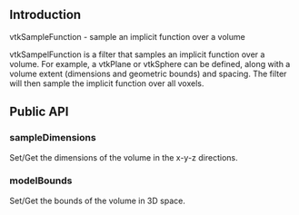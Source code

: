 ## Introduction

vtkSampleFunction - sample an implicit function over a volume

vtkSampelFunction is a filter that samples an implicit function over
a volume. For example, a vtkPlane or vtkSphere can be defined, along with a 
volume extent (dimensions and geometric bounds) and spacing. The filter will
then sample the implicit function over all voxels.

## Public API

### sampleDimensions

Set/Get the dimensions of the volume in the x-y-z directions.

### modelBounds

Set/Get the bounds of the volume in 3D space.

